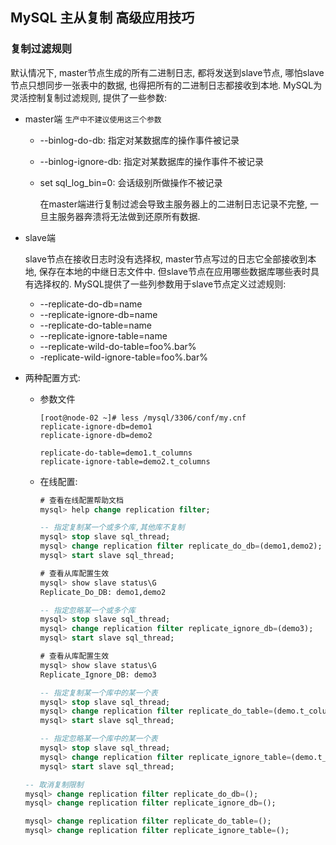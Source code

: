 ## MySQL 主从复制 高级应用技巧

### 复制过滤规则

  默认情况下, master节点生成的所有二进制日志, 都将发送到slave节点, 哪怕slave节点只想同步一张表中的数据, 也得把所有的二进制日志都接收到本地. MySQL为灵活控制复制过滤规则, 提供了一些参数:

- master端  `生产中不建议使用这三个参数`

  - --binlog-do-db:  指定对某数据库的操作事件被记录

  - --binlog-ignore-db: 指定对某数据库的操作事件不被记录

  - set sql_log_bin=0: 会话级别所做操作不被记录

    在master端进行复制过滤会导致主服务器上的二进制日志记录不完整, 一旦主服务器奔溃将无法做到还原所有数据.
    
    

- slave端

  slave节点在接收日志时没有选择权, master节点写过的日志它全部接收到本地, 保存在本地的中继日志文件中.  但slave节点在应用哪些数据库哪些表时具有选择权的.  MySQL提供了一些列参数用于slave节点定义过滤规则:

  - --replicate-do-db=name
  - --replicate-ignore-db=name
  - --replicate-do-table=name
  - --replicate-ignore-table=name
  - --replicate-wild-do-table=foo%.bar%
  - -replicate-wild-ignore-table=foo%.bar%
  
- 两种配置方式:

  - 参数文件

    ``` shell
    [root@node-02 ~]# less /mysql/3306/conf/my.cnf
    replicate-ignore-db=demo1
    replicate-ignore-db=demo2
    
    replicate-do-table=demo1.t_columns
    replicate-ignore-table=demo2.t_columns
    ```

  - 在线配置:

    ``` sql
    # 查看在线配置帮助文档
    mysql> help change replication filter;
    ```

    ``` sql
    -- 指定复制某一个或多个库,其他库不复制
    mysql> stop slave sql_thread;
    mysql> change replication filter replicate_do_db=(demo1,demo2);
    mysql> start slave sql_thread;
    
    # 查看从库配置生效
    mysql> show slave status\G
    Replicate_Do_DB: demo1,demo2
    ```

    ``` sql
    -- 指定忽略某一个或多个库
    mysql> stop slave sql_thread;
    mysql> change replication filter replicate_ignore_db=(demo3);
    mysql> start slave sql_thread;
    
    # 查看从库配置生效
    mysql> show slave status\G
    Replicate_Ignore_DB: demo3
    ```

    ``` sql
    -- 指定复制某一个库中的某一个表
    mysql> stop slave sql_thread;
    mysql> change replication filter replicate_do_table=(demo.t_columns);
    mysql> start slave sql_thread;
    ```

    ``` sql
    -- 指定忽略某一个库中的某一个表
    mysql> stop slave sql_thread;
    mysql> change replication filter replicate_ignore_table=(demo.t_columns);
    mysql> start slave sql_thread;
    ```

  ``` sql
  -- 取消复制限制
  mysql> change replication filter replicate_do_db=();
  mysql> change replication filter replicate_ignore_db=();
  
  mysql> change replication filter replicate_do_table=();
  mysql> change replication filter replicate_ignore_table=();
  ```

